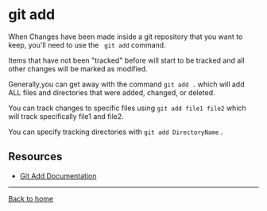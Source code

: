 # git add

When Changes have been made inside a git repository that you want to keep, you'll need to use the ` git add` command.

Items that have not been "tracked" before will start to be tracked and all other changes will be marked as modified. 

Generally,you can get away with the command `git add .` which will add ALL files and directories that were added, changed, or deleted. 

You can track changes to specific files using ` git add file1 file2 ` which will track specifically file1 and file2.

You can specify tracking directories with ` git add DirectoryName ` .

## Resources 

- [Git Add Documentation](https://git-scm.com/docs/git-add)

---

[Back to home](../README.md)